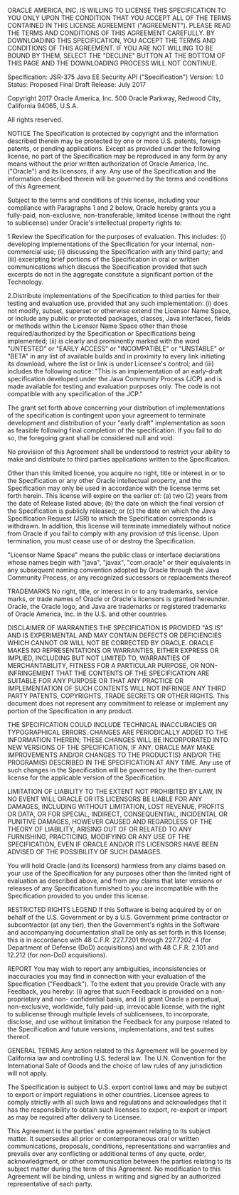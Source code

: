 ORACLE AMERICA, INC. IS WILLING TO LICENSE THIS SPECIFICATION TO YOU ONLY UPON THE
CONDITION THAT YOU ACCEPT ALL OF THE TERMS CONTAINED IN THIS LICENSE AGREEMENT
("AGREEMENT"). PLEASE READ THE TERMS AND CONDITIONS OF THIS AGREEMENT CAREFULLY. BY
DOWNLOADING THIS SPECIFICATION, YOU ACCEPT THE TERMS AND CONDITIONS OF THIS AGREEMENT.
IF YOU ARE NOT WILLING TO BE BOUND BY THEM, SELECT THE "DECLINE" BUTTON AT THE BOTTOM OF
THIS PAGE AND THE DOWNLOADING PROCESS WILL NOT CONTINUE.

Specification: JSR-375 Java EE Security API ("Specification")
Version: 1.0
Status: Proposed Final Draft
Release: July 2017

Copyright 2017 Oracle America, Inc.
500 Oracle Parkway, Redwood City, California 94065, U.S.A.

All rights reserved.

NOTICE
The Specification is protected by copyright and the information described therein may be protected by
one or more U.S. patents, foreign patents, or pending applications. Except as provided under the
following license, no part of the Specification may be reproduced in any form by any means without the
prior written authorization of Oracle America, Inc. ("Oracle") and its licensors, if any. Any use of the
Specification and the information described therein will be governed by the terms and conditions of this
Agreement.

Subject to the terms and conditions of this license, including your compliance with Paragraphs 1 and 2
below, Oracle hereby grants you a fully-paid, non-exclusive, non-transferable, limited license (without
the right to sublicense) under Oracle's intellectual property rights to:

1.Review the Specification for the purposes of evaluation. This includes: (i) developing implementations
of the Specification for your internal, non-commercial use; (ii) discussing the Specification with any third
party; and (iii) excerpting brief portions of the Specification in oral or written communications which
discuss the Specification provided that such excerpts do not in the aggregate constitute a significant
portion of the Technology.

2.Distribute implementations of the Specification to third parties for their testing and evaluation use,
provided that any such implementation:
(i) does not modify, subset, superset or otherwise extend the Licensor Name Space, or include any
public or protected packages, classes, Java interfaces, fields or methods within the Licensor Name Space
other than those required/authorized by the Specification or Specifications being implemented;
(ii) is clearly and prominently marked with the word "UNTESTED" or "EARLY ACCESS" or
"INCOMPATIBLE" or "UNSTABLE" or "BETA" in any list of available builds and in proximity to every link
initiating its download, where the list or link is under Licensee's control; and
(iii) includes the following notice:
"This is an implementation of an early-draft specification developed under the Java Community Process
(JCP) and is made available for testing and evaluation purposes only. The code is not compatible with
any specification of the JCP."

The grant set forth above concerning your distribution of implementations of the specification is
contingent upon your agreement to terminate development and distribution of your "early draft"
implementation as soon as feasible following final completion of the specification. If you fail to do so,
the foregoing grant shall be considered null and void.

No provision of this Agreement shall be understood to restrict your ability to make and distribute to
third parties applications written to the Specification.

Other than this limited license, you acquire no right, title or interest in or to the Specification or any
other Oracle intellectual property, and the Specification may only be used in accordance with the license
terms set forth herein. This license will expire on the earlier of: (a) two (2) years from the date of
Release listed above; (b) the date on which the final version of the Specification is publicly released; or
(c) the date on which the Java Specification Request (JSR) to which the Specification corresponds is
withdrawn. In addition, this license will terminate immediately without notice from Oracle if you fail to
comply with any provision of this license. Upon termination, you must cease use of or destroy the
Specification.

"Licensor Name Space" means the public class or interface declarations whose names begin with "java",
"javax", "com.oracle" or their equivalents in any subsequent naming convention adopted by Oracle
through the Java Community Process, or any recognized successors or replacements thereof

TRADEMARKS
No right, title, or interest in or to any trademarks, service marks, or trade names of Oracle or Oracle's
licensors is granted hereunder. Oracle, the Oracle logo, and Java are trademarks or registered
trademarks of Oracle America, Inc. in the U.S. and other countries.

DISCLAIMER OF WARRANTIES
THE SPECIFICATION IS PROVIDED "AS IS" AND IS EXPERIMENTAL AND MAY CONTAIN DEFECTS OR
DEFICIENCIES WHICH CANNOT OR WILL NOT BE CORRECTED BY ORACLE. ORACLE MAKES NO
REPRESENTATIONS OR WARRANTIES, EITHER EXPRESS OR IMPLIED, INCLUDING BUT NOT LIMITED TO,
WARRANTIES OF MERCHANTABILITY, FITNESS FOR A PARTICULAR PURPOSE, OR NON-INFRINGEMENT
THAT THE CONTENTS OF THE SPECIFICATION ARE SUITABLE FOR ANY PURPOSE OR THAT ANY PRACTICE
OR IMPLEMENTATION OF SUCH CONTENTS WILL NOT INFRINGE ANY THIRD PARTY PATENTS,
COPYRIGHTS, TRADE SECRETS OR OTHER RIGHTS. This document does not represent any commitment to
release or implement any portion of the Specification in any product.

THE SPECIFICATION COULD INCLUDE TECHNICAL INACCURACIES OR TYPOGRAPHICAL ERRORS. CHANGES
ARE PERIODICALLY ADDED TO THE INFORMATION THEREIN; THESE CHANGES WILL BE INCORPORATED
INTO NEW VERSIONS OF THE SPECIFICATION, IF ANY. ORACLE MAY MAKE IMPROVEMENTS AND/OR
CHANGES TO THE PRODUCT(S) AND/OR THE PROGRAM(S) DESCRIBED IN THE SPECIFICATION AT ANY
TIME. Any use of such changes in the Specification will be governed by the then-current license for the
applicable version of the Specification.

LIMITATION OF LIABILITY
TO THE EXTENT NOT PROHIBITED BY LAW, IN NO EVENT WILL ORACLE OR ITS LICENSORS BE LIABLE FOR
ANY DAMAGES, INCLUDING WITHOUT LIMITATION, LOST REVENUE, PROFITS OR DATA, OR FOR SPECIAL,
INDIRECT, CONSEQUENTIAL, INCIDENTAL OR PUNITIVE DAMAGES, HOWEVER CAUSED AND REGARDLESS
OF THE THEORY OF LIABILITY, ARISING OUT OF OR RELATED TO ANY FURNISHING, PRACTICING,
MODIFYING OR ANY USE OF THE SPECIFICATION, EVEN IF ORACLE AND/OR ITS LICENSORS HAVE BEEN
ADVISED OF THE POSSIBILITY OF SUCH DAMAGES.

You will hold Oracle (and its licensors) harmless from any claims based on your use of the Specification
for any purposes other than the limited right of evaluation as described above, and from any claims that
later versions or releases of any Specification furnished to you are incompatible with the Specification
provided to you under this license.

RESTRICTED RIGHTS LEGEND
If this Software is being acquired by or on behalf of the U.S. Government or by a U.S. Government prime
contractor or subcontractor (at any tier), then the Government's rights in the Software and
accompanying documentation shall be only as set forth in this license; this is in accordance with 48
C.F.R. 227.7201 through 227.7202-4 (for Department of Defense (DoD) acquisitions) and with 48 C.F.R.
2.101 and 12.212 (for non-DoD acquisitions).

REPORT
You may wish to report any ambiguities, inconsistencies or inaccuracies you may find in connection with
your evaluation of the Specification ("Feedback"). To the extent that you provide Oracle with any
Feedback, you hereby: (i) agree that such Feedback is provided on a non-proprietary and non-
confidential basis, and (ii) grant Oracle a perpetual, non-exclusive, worldwide, fully paid-up, irrevocable
license, with the right to sublicense through multiple levels of sublicensees, to incorporate, disclose, and
use without limitation the Feedback for any purpose related to the Specification and future versions,
implementations, and test suites thereof.

GENERAL TERMS
Any action related to this Agreement will be governed by California law and controlling U.S. federal law.
The U.N. Convention for the International Sale of Goods and the choice of law rules of any jurisdiction
will not apply.

The Specification is subject to U.S. export control laws and may be subject to export or import
regulations in other countries. Licensee agrees to comply strictly with all such laws and regulations and
acknowledges that it has the responsibility to obtain such licenses to export, re-export or import as may
be required after delivery to Licensee.

This Agreement is the parties' entire agreement relating to its subject matter. It supersedes all prior or
contemporaneous oral or written communications, proposals, conditions, representations and
warranties and prevails over any conflicting or additional terms of any quote, order, acknowledgment,
or other communication between the parties relating to its subject matter during the term of this
Agreement. No modification to this Agreement will be binding, unless in writing and signed by an
authorized representative of each party.
